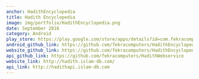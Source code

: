 ```yaml
---
anchor: HadithEncyclopedia
title: Hadith Encyclopedia
image: img/portfolio/HadithEncyclopedia.png
date: September 2016
category: Android
play_store: https://play.google.com/store/apps/details?id=com.fekracomputers.hadith
android_github_link: https://github.com/fekracomputers/HadithEncyclopediaMobile
website_github_link: https://github.com/fekracomputers/HadithEncyclopediaWebsite
api_github_link: https://github.com/fekracomputers/HadithWebservice
website_link: http://hadith.islam-db.com/
api_link: http://hadithapi.islam-db.com
---
```


